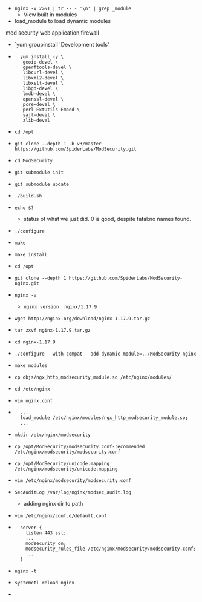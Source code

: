 - `nginx -V 2>&1 | tr -- - '\n' | grep _module`
  - View built in modules
- load_module to load dynamic modules

mod security web application firewall

- `yum groupinstall 'Development tools'
-       yum install -y \
         geoip-devel \
         gperftools-devel \
         libcurl-devel \
         libxml2-devel \
         libxslt-devel \
         libgd-devel \
         lmdb-devel \
         openssl-devel \
         pcre-devel \
         perl-ExtUtils-Embed \
         yajl-devel \
         zlib-devel
- `cd /opt`
- `git clone --depth 1 -b v3/master https://github.com/SpiderLabs/ModSecurity.git`
- `cd ModSecurity`
- `git submodule init`
- `git submodule update`
- `./build.sh`
- `echo $?`
  - status of what we just did. 0 is good, despite fatal:no names found.
- `./configure`
- `make`
- `make install`
- `cd /opt`
- `git clone --depth 1 https://github.com/SpiderLabs/ModSecurity-nginx.git`
- `nginx -v`
  - `nginx version: nginx/1.17.9`
- `wget http://nginx.org/download/nginx-1.17.9.tar.gz`
- `tar zxvf nginx-1.17.9.tar.gz`
- `cd nginx-1.17.9`
- `./configure --with-compat --add-dynamic-module=../ModSecurity-nginx`
- `make modules`
- `cp objs/ngx_http_modsecurity_module.so /etc/nginx/modules/`


- `cd /etc/nginx`
- `vim nginx.conf`
-       ...
        load_module /etc/nginx/modules/ngx_http_modsecurity_module.so;
        ...


- `mkdir /etc/nginx/modsecurity`
- `cp /opt/ModSecurity/modsecurity.conf-recommended /etc/nginx/modsecurity/modsecurity.conf`
- `cp /opt/ModSecurity/unicode.mapping /etc/nginx/modsecurity/unicode.mapping`
- `vim /etc/nginx/modsecurity/modsecurity.conf`
- `SecAuditLog /var/log/nginx/modsec_audit.log`
  - adding nginx dir to path
- `vim /etc/nginx/conf.d/default.conf`
-       server {
          listen 443 ssl;
          ...
          modsecurity on;
          modsecurity_rules_file /etc/nginx/modsecurity/modsecurity.conf;
          ...
        }
- `nginx -t`
- `systemctl reload nginx`
-
